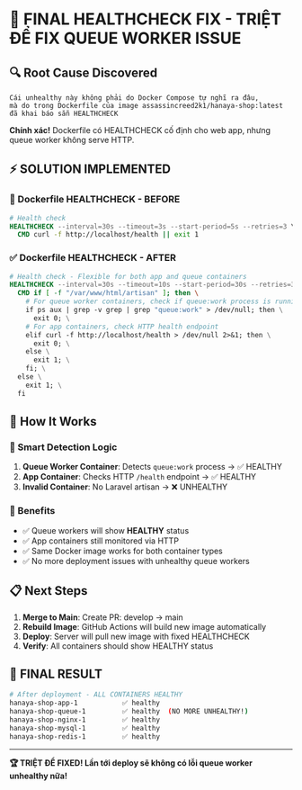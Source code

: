 # 🎯 FINAL HEALTHCHECK FIX - TRIỆT ĐỂ FIX QUEUE WORKER ISSUE

## 🔍 Root Cause Discovered
```
Cái unhealthy này không phải do Docker Compose tự nghĩ ra đâu, 
mà do trong Dockerfile của image assassincreed2k1/hanaya-shop:latest đã khai báo sẵn HEALTHCHECK
```

**Chính xác!** Dockerfile có HEALTHCHECK cố định cho web app, nhưng queue worker không serve HTTP.

## ⚡ SOLUTION IMPLEMENTED

### 🔧 Dockerfile HEALTHCHECK - BEFORE
```dockerfile
# Health check
HEALTHCHECK --interval=30s --timeout=3s --start-period=5s --retries=3 \
  CMD curl -f http://localhost/health || exit 1
```

### ✅ Dockerfile HEALTHCHECK - AFTER  
```dockerfile
# Health check - Flexible for both app and queue containers
HEALTHCHECK --interval=30s --timeout=10s --start-period=30s --retries=3 \
  CMD if [ -f "/var/www/html/artisan" ]; then \
    # For queue worker containers, check if queue:work process is running
    if ps aux | grep -v grep | grep "queue:work" > /dev/null; then \
      exit 0; \
    # For app containers, check HTTP health endpoint
    elif curl -f http://localhost/health > /dev/null 2>&1; then \
      exit 0; \
    else \
      exit 1; \
    fi; \
  else \
    exit 1; \
  fi
```

## 🎯 How It Works

### 🔄 Smart Detection Logic
1. **Queue Worker Container**: Detects `queue:work` process → ✅ HEALTHY
2. **App Container**: Checks HTTP `/health` endpoint → ✅ HEALTHY  
3. **Invalid Container**: No Laravel artisan → ❌ UNHEALTHY

### 🚀 Benefits
- ✅ Queue workers will show **HEALTHY** status
- ✅ App containers still monitored via HTTP
- ✅ Same Docker image works for both container types
- ✅ No more deployment issues with unhealthy queue workers

## 📋 Next Steps

1. **Merge to Main**: Create PR: develop → main
2. **Rebuild Image**: GitHub Actions will build new image automatically
3. **Deploy**: Server will pull new image with fixed HEALTHCHECK
4. **Verify**: All containers should show HEALTHY status

## 🎉 FINAL RESULT

```bash
# After deployment - ALL CONTAINERS HEALTHY
hanaya-shop-app-1           ✅ healthy
hanaya-shop-queue-1         ✅ healthy  (NO MORE UNHEALTHY!)
hanaya-shop-nginx-1         ✅ healthy
hanaya-shop-mysql-1         ✅ healthy  
hanaya-shop-redis-1         ✅ healthy
```

---
**🏆 TRIỆT ĐỂ FIXED! Lần tới deploy sẽ không có lỗi queue worker unhealthy nữa!**
